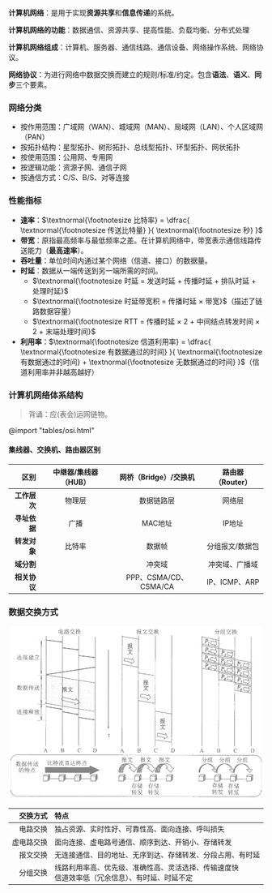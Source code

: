 
**计算机网络**：是用于实现**资源共享**和**信息传递**的系统。

**计算机网络的功能**：数据通信、资源共享、提高性能、负载均衡、分布式处理

**计算机网络组成**：计算机、服务器、通信线路、通信设备、网络操作系统、网络协议。

**网络协议**：为进行网络中数据交换而建立的规则/标准/约定。包含**语法**、**语义**、**同步**三个要素。

### 网络分类

- 按作用范围：广域网（WAN）、城域网（MAN）、局域网（LAN）、个人区域网（PAN）
- 按拓扑结构：星型拓扑、树形拓扑、总线型拓扑、环型拓扑、网状拓扑
- 按使用范围：公用网、专用网
- 按逻辑功能：资源子网、通信子网
- 按通信方式：C/S、B/S、对等连接

### 性能指标

- **速率**：$\textnormal{\footnotesize 比特率} = \dfrac{
    \textnormal{\footnotesize 传送比特量}
}{
    \textnormal{\footnotesize 秒}
}$
- **带宽**：原指最高频率与最低频率之差。在计算机网络中，带宽表示通信线路传送能力（**最高速率**）。
- **吞吐量**：单位时间内通过某个网络（信道、接口）的数据量。
- **时延**：数据从一端传送到另一端所需的时间。
  - $\textnormal{\footnotesize 时延 = 发送时延 + 传播时延 + 排队时延 + 处理时延}$
  - $\textnormal{\footnotesize 时延带宽积 = 传播时延 × 带宽}$<span class='hint'>（描述了链路数据容量）</span>
  - $\textnormal{\footnotesize RTT = 传播时延 × 2 + 中间结点转发时间 × 2 + 末端处理时间}$
- **利用率**：$\textnormal{\footnotesize 信道利用率} =
\dfrac{
    \textnormal{\footnotesize 有数据通过的时间}
}{
    \textnormal{\footnotesize 有数据通过的时间}
    +
    \textnormal{\footnotesize 无数据通过的时间}
}$<span class='hint'>（信道利用率并非越高越好）</span>

### 计算机网络体系结构

>背诵：应(表会)运网链物。

@import "tables/osi.html"

#### 集线器、交换机、路由器区别

| 区别 | 中继器/集线器（HUB） | 网桥（Bridge）/交换机 | 路由器（Router） |
| -: | :-: | :-: | :-: |
| **工作层次** | 物理层 | 数据链路层 | 网络层 |
| **寻址依据** | 广播 | MAC地址 | IP地址 |
| **转发对象** |        比特率        | 数据帧 | 分组报文/数据包 |
| **域分割** |  | 冲突域 | 冲突域、广播域 |
| **相关协议** |  | PPP、CSMA/CD、CSMA/CA | IP、ICMP、ARP |

### 数据交换方式

![data_swap](images/data_swap.png)

|   交换方式 | 特点                                                         |
| ---------: | :----------------------------------------------------------- |
|   电路交换 | 独占资源、实时性好、可靠性高、面向连接、呼叫损失             |
| 虚电路交换 | 面向连接、虚电路号通信、顺序到达、开销小、存储转发           |
|   报文交换 | 无连接通信、目的地址、无序到达、存储转发、分段占用、有时延   |
|   分组交换 | 线路利用率高、优先级、准确性高、灵活选择、传输速度快<br>信道效率低（冗余信息）、有时延、时延不定 |
